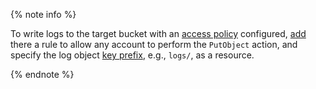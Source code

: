 {% note info %}

To write logs to the target bucket with an [access policy](../../storage/concepts/policy.md) configured, [add](../../storage/operations/buckets/policy.md#apply-policy) there a rule to allow any account to perform the `PutObject` action, and specify the log object [key prefix](../../storage/concepts/server-logs.md#key-prefix), e.g., `logs/`, as a resource.

{% endnote %}